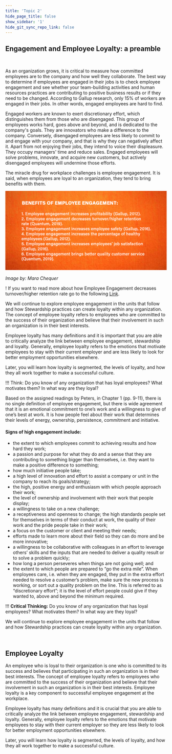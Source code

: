 ```yaml
---
title: 'Topic 2'
hide_page_title: false
show_sidebar: '1'
hide_git_sync_repo_link: false
---
```


## Engagement and Employee Loyalty: a preamble
&nbsp;

As an organization grows, it is critical to measure how committed employees are to the company and how well they collaborate. The best way to determine if employees are engaged in their jobs is to check employee engagement and see whether your team-building activities and human resources practices are contributing to positive business results or if they need to be changed. According to Gallup research, only 15% of workers are engaged in their jobs. In other words, engaged employees are hard to find.

Engaged workers are known to exert discretionary effort, which distinguishes them from those who are disengaged. This group of employees works hard, goes above and beyond, and is dedicated to the company's goals. They are innovators who make a difference to the company. Conversely, disengaged employees are less likely to commit to and engage with your company, and that is why they can negatively affect it. Apart from not enjoying their jobs, they intend to voice their displeasure. They occupy managers' time and reduce sales. Engaged employees will solve problems, innovate, and acquire new customers, but actively disengaged employees will undermine those efforts.

The miracle drug for workplace challenges is employee engagement. It is said, when employees are loyal to an organization, they tend to bring benefits with them.

![](U1_T1_2.jpg)

_Image by: Mara Chequer_

! If you want to read more about how Employee Engagement decreases turnover/higher retention rate go to the following [Link](https://www.quantumworkplace.com/future-of-work/13-statistics-that-reveal-the-shocking-price-of-employee-turnover-and-how-to-combat-it).

We will continue to explore employee engagement in the units that follow and how Stewardship practices can create loyalty within any organization. The concept of employee loyalty refers to employees who are committed to the success of their organization and believe that their involvement in such an organization is in their best interests.

Employee loyalty has many definitions and it is important that you are able to critically analyze the link between employee engagement, stewardship and loyalty. Generally, employee loyalty refers to the emotions that motivate employees to stay with their current employer and are less likely to look for better employment opportunities elsewhere.

Later, you will learn how loyalty is segmented, the levels of loyalty, and how they all work together to make a successful culture.

!!! Think:  Do you know of any organization that has loyal employees? What motivates them? In what way are they loyal?

Based on the assigned readings by Peters, in Chapter 1 (pp. 9-11), there is no single definition of employee engagement, but there is wide agreement that it is an emotional commitment to one’s work and a willingness to give of one’s best at work. It is how people feel about their work that determines their levels of energy, ownership, persistence, commitment and initiative.


#### Signs of high engagement include:

- the extent to which employees commit to achieving results and how hard they work;
- a passion and purpose for what they do and a sense that they are contributing to something bigger than themselves, i.e. they want to make a positive difference to something;
- how much initiative people take;
- a high level of innovation and effort to assist a company or unit in the company to reach its goals/strategy;
- the high, positive energy and enthusiasm with which people approach their work;
- the level of ownership and involvement with their work that people display;
- a willingness to take on a new challenge;
- a receptiveness and openness to change;
the high standards people set for themselves in terms of their conduct at work, the quality of their work and the pride people take in their work;
- a focus on the customer or client and meeting their needs;
- efforts made to learn more about their field so they can do more and be more innovative;
- a willingness to be collaborative with colleagues in an effort to leverage others’ skills and the inputs that are needed to deliver a quality result or to solve a problem quickly;
- how long a person perseveres when things are not going well; and
- the extent to which people are prepared to “go the extra mile”. When employees care, i.e. when they are engaged, they put in the extra effort needed to resolve a customer’s problem, make sure the new process is working, or sort out a quality problem on the line. This is referred to as “discretionary effort”; it is the level of effort people could give if they wanted to, above and beyond the minimum required.

!!! **Critical Thinking:** Do you know of any organization that has loyal employees? What motivates them? In what way are they loyal?

We will continue to explore employee engagement in the units that follow and how Stewardship practices can create loyalty within any organization.

&nbsp;

## Employee Loyalty

An employee who is loyal to their organization is one who is committed to its success and believes that participating in such an organization is in their best interests. The concept of employee loyalty refers to employees who are committed to the success of their organization and believe that their involvement in such an organization is in their best interests. Employee loyalty is a key component to successful employee engagement at the workplace.

Employee loyalty  has many definitions and it is crucial that you are able to critically analyze the link between employee engagement, stewardship and loyalty. Generally, employee loyalty refers to the emotions that motivate employees to stay with their current employer so they are less likely to look for better employment opportunities elsewhere.

Later, you will learn how loyalty is segmented, the levels of loyalty, and how they all work together to make a successful culture.
